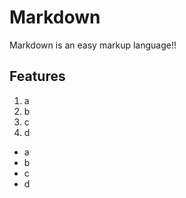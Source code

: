 # Markdown

Markdown is an easy markup language!!

## Features

1. a
2. b
3. c
4. d

- a
- b
- c
- d 